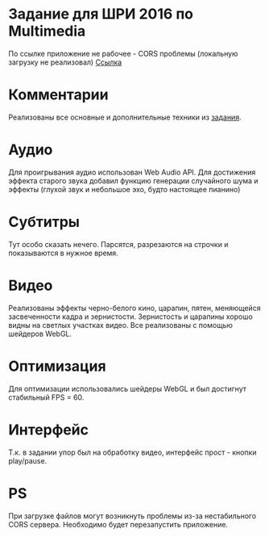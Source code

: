 # Задание для ШРИ 2016 по Multimedia
По ссылке приложение не рабочее - CORS проблемы (локальную загрузку не реализовал)
[Ссылка](https://urkass.github.io/task2_multimedia/)
# Комментарии
Реализованы все основные и дополнительные техники из [задания](https://github.com/shri-msk-2016/dz-multimedia).
# Аудио
Для проигрывания аудио использован Web Audio API. Для достижения эффекта старого звука добавил функцию генерации случайного шума и эффекты (глухой звук и небольшое эхо, будто настоящее пианино)
# Субтитры
Тут особо сказать нечего. Парсятся, разрезаются на строчки и показываются в нужное время.
# Видео
Реализованы эффекты черно-белого кино, царапин, пятен, меняющейся засвеченности кадра и зернистости. Зернистость и царапины хорошо видны на светлых участках видео. Все реализованы с помощью шейдеров WebGL.
# Оптимизация
Для оптимизации использовались шейдеры WebGL и был достигнут стабильный FPS = 60.
# Интерфейс
Т.к. в задании упор был на обработку видео, интерфейс прост - кнопки play/pause.
# PS
При загрузке файлов могут возникнуть проблемы из-за нестабильного CORS сервера. Необходимо будет перезапустить приложение.
